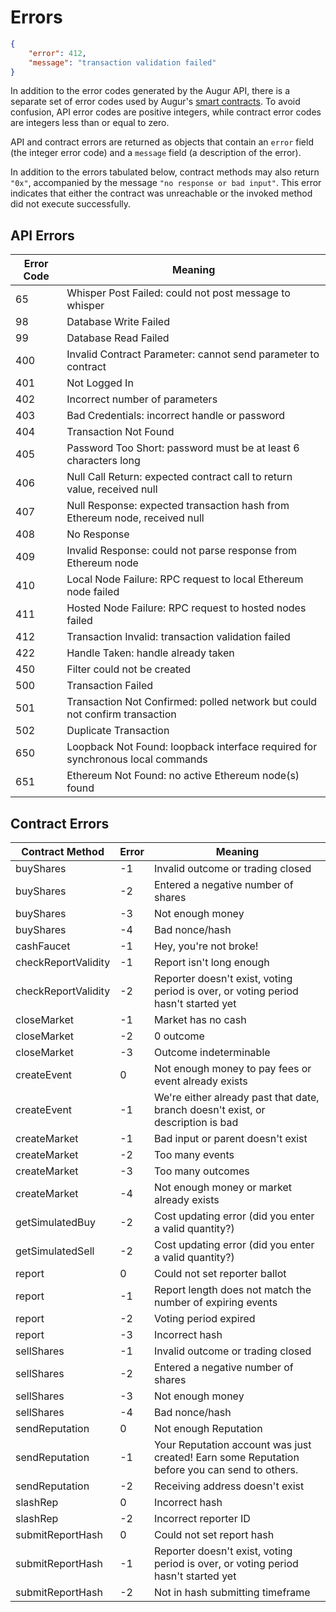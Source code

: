 Errors
======

```json
{
    "error": 412,
    "message": "transaction validation failed"
}
```

In addition to the error codes generated by the Augur API, there is a separate set of error codes used by Augur's [smart contracts](https://github.com/AugurProject/augur-core).  To avoid confusion, API error codes are positive integers, while contract error codes are integers less than or equal to zero.

API and contract errors are returned as objects that contain an `error` field (the integer error code) and a `message` field (a description of the error).

<aside class="notice">In addition to the errors tabulated below, contract methods may also return <code>"0x"</code>, accompanied by the message <code>"no response or bad input"</code>.  This error indicates that either the contract was unreachable or the invoked method did not execute successfully.</aside>

API Errors
----------

Error Code | Meaning
---------- | -------
65 | Whisper Post Failed: could not post message to whisper
98 | Database Write Failed
99 | Database Read Failed
400 | Invalid Contract Parameter: cannot send parameter to contract
401 | Not Logged In
402 | Incorrect number of parameters
403 | Bad Credentials: incorrect handle or password
404 | Transaction Not Found
405 | Password Too Short: password must be at least 6 characters long
406 | Null Call Return: expected contract call to return value, received null
407 | Null Response: expected transaction hash from Ethereum node, received null
408 | No Response
409 | Invalid Response: could not parse response from Ethereum node
410 | Local Node Failure: RPC request to local Ethereum node failed
411 | Hosted Node Failure: RPC request to hosted nodes failed
412 | Transaction Invalid: transaction validation failed
422 | Handle Taken: handle already taken
450 | Filter could not be created
500 | Transaction Failed
501 | Transaction Not Confirmed: polled network but could not confirm transaction
502 | Duplicate Transaction
650 | Loopback Not Found: loopback interface required for synchronous local commands
651 | Ethereum Not Found: no active Ethereum node(s) found

Contract Errors
---------------

Contract Method | Error | Meaning
--------------- | ----- | -------
buyShares | -1 | Invalid outcome or trading closed
buyShares | -2 | Entered a negative number of shares
buyShares | -3 | Not enough money
buyShares | -4 | Bad nonce/hash
cashFaucet | -1 | Hey, you're not broke!
checkReportValidity | -1 | Report isn't long enough
checkReportValidity | -2 | Reporter doesn't exist, voting period is over, or voting period hasn't started yet
closeMarket | -1 | Market has no cash
closeMarket | -2 | 0 outcome
closeMarket | -3 | Outcome indeterminable
createEvent | 0 | Not enough money to pay fees or event already exists
createEvent | -1 | We're either already past that date, branch doesn't exist, or description is bad
createMarket | -1 | Bad input or parent doesn't exist
createMarket | -2 | Too many events
createMarket | -3 | Too many outcomes
createMarket | -4 | Not enough money or market already exists
getSimulatedBuy | -2 | Cost updating error (did you enter a valid quantity?)
getSimulatedSell | -2 | Cost updating error (did you enter a valid quantity?)
report | 0 | Could not set reporter ballot
report | -1 | Report length does not match the number of expiring events
report | -2 | Voting period expired
report | -3 | Incorrect hash
sellShares | -1 | Invalid outcome or trading closed
sellShares | -2 | Entered a negative number of shares
sellShares | -3 | Not enough money
sellShares | -4 | Bad nonce/hash
sendReputation | 0 | Not enough Reputation
sendReputation | -1 | Your Reputation account was just created! Earn some Reputation before you can send to others.
sendReputation | -2 | Receiving address doesn't exist
slashRep | 0 | Incorrect hash
slashRep | -2 | Incorrect reporter ID
submitReportHash | 0 | Could not set report hash
submitReportHash | -1 | Reporter doesn't exist, voting period is over, or voting period hasn't started yet
submitReportHash | -2 | Not in hash submitting timeframe
